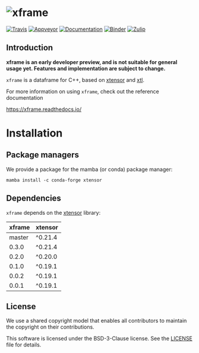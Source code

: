 # ![xframe](docs/source/xframe.svg)

[![Travis](https://travis-ci.org/xtensor-stack/xframe.svg?branch=master)](https://travis-ci.org/xtensor-stack/xframe)
[![Appveyor](https://ci.appveyor.com/api/projects/status/nhjtyvkefhyo26v5?svg=true)](https://ci.appveyor.com/project/xtensor-stack/xframe)
[![Documentation](http://readthedocs.org/projects/xframe/badge/?version=latest)](https://xframe.readthedocs.io/en/latest/?badge=latest)
[![Binder](https://img.shields.io/badge/launch-binder-brightgreen.svg)](https://mybinder.org/v2/gh/xtensor-stack/xframe/stable?filepath=notebooks%2Fxframe.ipynb)
[![Zulip](https://img.shields.io/badge/social_chat-zulip-blue.svg)](https://xtensor.zulipchat.com/#narrow/channel/539553-Ask-anything)

## Introduction

**xframe is an early developer preview, and is not suitable for general usage yet. Features and implementation are subject to change.**

`xframe` is a dataframe for C++, based on [xtensor](https://github.com/xtensor-stack/xtensor) and [xtl](https://github.com/xtensor-stack/xtl).

For more information on using `xframe`, check out the reference documentation

https://xframe.readthedocs.io/

# Installation

## Package managers

We provide a package for the mamba (or conda) package manager:

```
mamba install -c conda-forge xtensor
```

## Dependencies

`xframe` depends on the [xtensor](https://github.com/xtensor-stack/xtensor) library:

|  xframe  |  xtensor  |
|----------|-----------|
|  master  |  ^0.21.4  |
|   0.3.0  |  ^0.21.4  |
|   0.2.0  |  ^0.20.0  |
|   0.1.0  |  ^0.19.1  |
|   0.0.2  |  ^0.19.1  |
|   0.0.1  |  ^0.19.1  |

## License

We use a shared copyright model that enables all contributors to maintain the
copyright on their contributions.

This software is licensed under the BSD-3-Clause license. See the [LICENSE](LICENSE) file for details.
